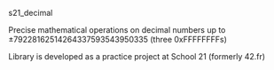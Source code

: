 s21_decimal

Precise mathematical operations on decimal numbers up to ±79228162514264337593543950335 (three 0xFFFFFFFFs)

Library is developed as a practice project at School 21 (formerly 42.fr)
